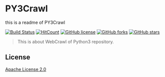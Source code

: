 # PY3Crawl

this is a readme of PY3Crawl


[![Build Status](https://secure.travis-ci.org/HGzhao/PY3Crawl.svg)](https://travis-ci.org/HGzhao/PY3Crawl) [![HitCount](http://hits.dwyl.io/HGzhao/PY3Crawl.svg)](http://hits.dwyl.io/HGzhao/PY3Crawl) [![GitHub license](https://img.shields.io/github/license/HGzhao/PY3Crawl.svg)](https://github.com/HGzhao/PY3Crawl/blob/hexo/LICENSE) [![GitHub forks](https://img.shields.io/github/forks/HGzhao/PY3Crawl.svg)](https://github.com/HGzhao/PY3Crawl/network) [![GitHub stars](https://img.shields.io/github/stars/HGzhao/PY3Crawl.svg)](https://github.com/HGzhao/PY3Crawl/stargazers)

> This is about WebCrawl of Python3 repository.

## License

[Apache License 2.0](http://www.apache.org/licenses/LICENSE-2.0)
